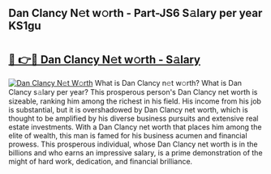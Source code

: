 ## Dan Clancy N𝚎t w𝚘rth - Part-JS6 S𝚊lary per year KS1gu

# <h2><a href="http://gc4j2j.nevu.top/?p=Dan+Clancy">🔗 👉🔴 Dan Clancy N𝚎t w𝚘rth - S𝚊lary</a></h2>

[![Dan Clancy N𝚎t W𝚘rth](https://i.imgur.com/Oavwk0R.jpeg)](http://gc4j2j.nevu.top/?p=Dan+Clancy)
What is Dan Clancy n𝚎t w𝚘rth? What is Dan Clancy s𝚊lary per year?
This prosperous person's Dan Clancy net worth is sizeable, ranking him among the richest in his field. His income from his job is substantial, but it is overshadowed by Dan Clancy net worth, which is thought to be amplified by his diverse business pursuits and extensive real estate investments. With a Dan Clancy net worth that places him among the elite of wealth, this man is famed for his business acumen and financial prowess. This prosperous individual, whose Dan Clancy net worth is in the billions and who earns an impressive salary, is a prime demonstration of the might of hard work, dedication, and financial brilliance.
